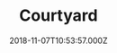 ---
date: 2018-11-07T10:53:57.000Z
title: Courtyard
latitude: 52.03809203187758
longitude: 0.7270416006518613
category: checkin
---